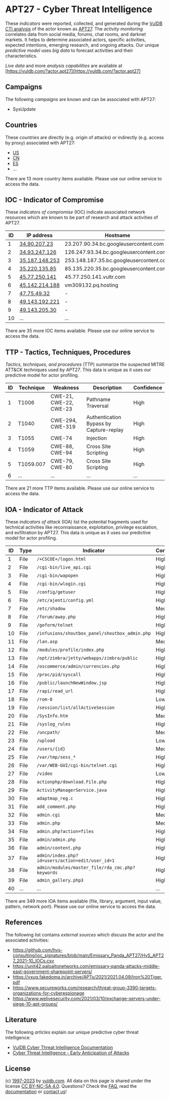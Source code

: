 # APT27 - Cyber Threat Intelligence

These _indicators_ were reported, collected, and generated during the [VulDB CTI analysis](https://vuldb.com/?kb.cti) of the actor known as [APT27](https://vuldb.com/?actor.apt27). The _activity monitoring_ correlates data from social media, forums, chat rooms, and darknet markets. It helps to determine associated actors, specific activities, expected intentions, emerging research, and ongoing attacks. Our unique _predictive model_ uses _big data_ to forecast activities and their characteristics.

_Live data_ and more _analysis capabilities_ are available at [https://vuldb.com/?actor.apt27](https://vuldb.com/?actor.apt27)

## Campaigns

The following _campaigns_ are known and can be associated with APT27:

* SysUpdate

## Countries

These _countries_ are directly (e.g. origin of attacks) or indirectly (e.g. access by proxy) associated with APT27:

* [US](https://vuldb.com/?country.us)
* [CN](https://vuldb.com/?country.cn)
* [ES](https://vuldb.com/?country.es)
* ...

There are 13 more country items available. Please use our online service to access the data.

## IOC - Indicator of Compromise

These _indicators of compromise_ (IOC) indicate associated network resources which are known to be part of research and attack activities of APT27.

ID | IP address | Hostname | Campaign | Confidence
-- | ---------- | -------- | -------- | ----------
1 | [34.90.207.23](https://vuldb.com/?ip.34.90.207.23) | 23.207.90.34.bc.googleusercontent.com | - | Medium
2 | [34.93.247.126](https://vuldb.com/?ip.34.93.247.126) | 126.247.93.34.bc.googleusercontent.com | SysUpdate | Medium
3 | [35.187.148.253](https://vuldb.com/?ip.35.187.148.253) | 253.148.187.35.bc.googleusercontent.com | SysUpdate | Medium
4 | [35.220.135.85](https://vuldb.com/?ip.35.220.135.85) | 85.135.220.35.bc.googleusercontent.com | SysUpdate | Medium
5 | [45.77.250.141](https://vuldb.com/?ip.45.77.250.141) | 45.77.250.141.vultr.com | - | Medium
6 | [45.142.214.188](https://vuldb.com/?ip.45.142.214.188) | vm309132.pq.hosting | SysUpdate | High
7 | [47.75.49.32](https://vuldb.com/?ip.47.75.49.32) | - | SysUpdate | High
8 | [49.143.192.221](https://vuldb.com/?ip.49.143.192.221) | - | - | High
9 | [49.143.205.30](https://vuldb.com/?ip.49.143.205.30) | - | - | High
10 | ... | ... | ... | ...

There are 35 more IOC items available. Please use our online service to access the data.

## TTP - Tactics, Techniques, Procedures

_Tactics, techniques, and procedures_ (TTP) summarize the suspected MITRE ATT&CK techniques used by _APT27_. This data is unique as it uses our predictive model for actor profiling.

ID | Technique | Weakness | Description | Confidence
-- | --------- | -------- | ----------- | ----------
1 | T1006 | CWE-21, CWE-22, CWE-23 | Pathname Traversal | High
2 | T1040 | CWE-294, CWE-319 | Authentication Bypass by Capture-replay | High
3 | T1055 | CWE-74 | Injection | High
4 | T1059 | CWE-88, CWE-94 | Cross Site Scripting | High
5 | T1059.007 | CWE-79, CWE-80 | Cross Site Scripting | High
6 | ... | ... | ... | ...

There are 21 more TTP items available. Please use our online service to access the data.

## IOA - Indicator of Attack

These _indicators of attack_ (IOA) list the potential fragments used for technical activities like reconnaissance, exploitation, privilege escalation, and exfiltration by APT27. This data is unique as it uses our predictive model for actor profiling.

ID | Type | Indicator | Confidence
-- | ---- | --------- | ----------
1 | File | `/+CSCOE+/logon.html` | High
2 | File | `/cgi-bin/live_api.cgi` | High
3 | File | `/cgi-bin/wapopen` | High
4 | File | `/cgi-bin/wlogin.cgi` | High
5 | File | `/config/getuser` | High
6 | File | `/etc/ajenti/config.yml` | High
7 | File | `/etc/shadow` | Medium
8 | File | `/forum/away.php` | High
9 | File | `/goform/telnet` | High
10 | File | `/infusions/shoutbox_panel/shoutbox_admin.php` | High
11 | File | `/lan.asp` | Medium
12 | File | `/modules/profile/index.php` | High
13 | File | `/opt/zimbra/jetty/webapps/zimbra/public` | High
14 | File | `/oscommerce/admin/currencies.php` | High
15 | File | `/proc/pid/syscall` | High
16 | File | `/public/launchNewWindow.jsp` | High
17 | File | `/rapi/read_url` | High
18 | File | `/rom-0` | Low
19 | File | `/session/list/allActiveSession` | High
20 | File | `/SysInfo.htm` | Medium
21 | File | `/syslog_rules` | High
22 | File | `/uncpath/` | Medium
23 | File | `/upload` | Low
24 | File | `/users/{id}` | Medium
25 | File | `/var/tmp/sess_*` | High
26 | File | `/var/WEB-GUI/cgi-bin/telnet.cgi` | High
27 | File | `/video` | Low
28 | File | `actionphp/download.File.php` | High
29 | File | `ActivityManagerService.java` | High
30 | File | `adaptmap_reg.c` | High
31 | File | `add_comment.php` | High
32 | File | `admin.cgi` | Medium
33 | File | `admin.php` | Medium
34 | File | `admin.php?action=files` | High
35 | File | `admin/admin.php` | High
36 | File | `admin/content.php` | High
37 | File | `admin/index.php?id=users/action=edit/user_id=1` | High
38 | File | `admin/modules/master_file/rda_cmc.php?keywords` | High
39 | File | `admin_gallery.php3` | High
40 | ... | ... | ...

There are 349 more IOA items available (file, library, argument, input value, pattern, network port). Please use our online service to access the data.

## References

The following list contains _external sources_ which discuss the actor and the associated activities:

* https://github.com/hvs-consulting/ioc_signatures/blob/main/Emissary_Panda_APT27/HvS_APT27_2021-10_IOCs.csv
* https://unit42.paloaltonetworks.com/emissary-panda-attacks-middle-east-government-sharepoint-servers/
* https://vxug.fakedoma.in/archive/APTs/2021/2021.04.09/Iron%20Tiger.pdf
* https://www.secureworks.com/research/threat-group-3390-targets-organizations-for-cyberespionage
* https://www.welivesecurity.com/2021/03/10/exchange-servers-under-siege-10-apt-groups/

## Literature

The following _articles_ explain our unique predictive cyber threat intelligence:

* [VulDB Cyber Threat Intelligence Documentation](https://vuldb.com/?kb.cti)
* [Cyber Threat Intelligence - Early Anticipation of Attacks](https://www.scip.ch/en/?labs.20201022)

## License

(c) [1997-2023](https://vuldb.com/?kb.changelog) by [vuldb.com](https://vuldb.com/?kb.about). All data on this page is shared under the license [CC BY-NC-SA 4.0](https://creativecommons.org/licenses/by-nc-sa/4.0/). Questions? Check the [FAQ](https://vuldb.com/?kb.faq), read the [documentation](https://vuldb.com/?kb) or [contact us](https://vuldb.com/?contact)!

